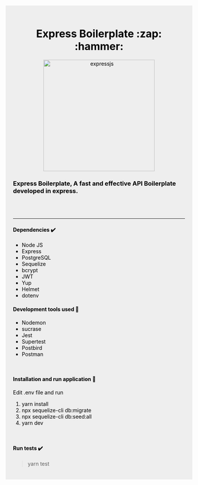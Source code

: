 <div style="color: #000; background: #eee; padding: 20px;">
<center>

<h1 align="center">
Express Boilerplate :zap: :hammer:
</h1>

<p align="center">
<img width="300" alt="expressjs" src="https://user-images.githubusercontent.com/46490801/95209252-8ae04180-07c0-11eb-8dc0-92f45c0a8bff.png">
</p>

</center>

### Express Boilerplate, A fast and effective API Boilerplate developed in express.

<br><br><hr>

#### Dependencies :heavy_check_mark:
* Node JS
* Express
* PostgreSQL
* Sequelize
* bcrypt
* JWT
* Yup
* Helmet
* dotenv

#### Development tools used :hammer:
* Nodemon 
* sucrase
* Jest
* Supertest
* Postbird
* Postman


<br>

#### Installation and run application :runner:
Edit .env file and run

1. yarn install
2. npx sequelize-cli db:migrate
3. npx sequelize-cli db:seed:all
4. yarn dev

<br>

#### Run tests :heavy_check_mark:

> yarn test


</div>

